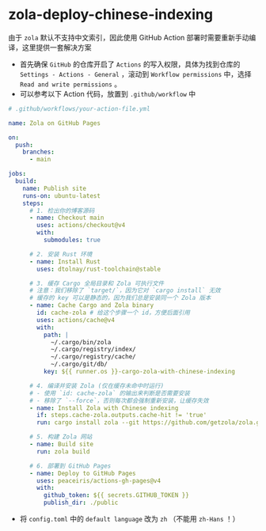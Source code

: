 # zola-deploy-chinese-indexing

由于 `zola` 默认不支持中文索引，因此使用 GitHub Action 部署时需要重新手动编译，这里提供一套解决方案

- 首先确保 `GitHub` 的仓库开启了 `Actions` 的写入权限，具体为找到仓库的 `Settings - Actions - General` ，滚动到 `Workflow permissions` 中，选择 `Read and write permissions` 。
- 可以参考以下 Action 代码，放置到 `.github/workflow` 中

``` yml
# .github/workflows/your-action-file.yml

name: Zola on GitHub Pages

on:
  push:
    branches:
      - main

jobs:
  build:
    name: Publish site
    runs-on: ubuntu-latest
    steps:
      # 1. 检出你的博客源码
      - name: Checkout main
        uses: actions/checkout@v4
        with:
          submodules: true

      # 2. 安装 Rust 环境
      - name: Install Rust
        uses: dtolnay/rust-toolchain@stable

      # 3. 缓存 Cargo 全局目录和 Zola 可执行文件
      # 注意：我们移除了 `target/`，因为它对 `cargo install` 无效
      # 缓存的 key 可以是静态的，因为我们总是安装同一个 Zola 版本
      - name: Cache Cargo and Zola binary
        id: cache-zola # 给这个步骤一个 id，方便后面引用
        uses: actions/cache@v4
        with:
          path: |
            ~/.cargo/bin/zola
            ~/.cargo/registry/index/
            ~/.cargo/registry/cache/
            ~/.cargo/git/db/
          key: ${{ runner.os }}-cargo-zola-with-chinese-indexing

      # 4. 编译并安装 Zola (仅在缓存未命中时运行)
      # - 使用 `id: cache-zola` 的输出来判断是否需要安装
      # - 移除了 `--force`，否则每次都会强制重新安装，让缓存失效
      - name: Install Zola with Chinese indexing
        if: steps.cache-zola.outputs.cache-hit != 'true'
        run: cargo install zola --git https://github.com/getzola/zola.git --features indexing-zh

      # 5. 构建 Zola 网站
      - name: Build site
        run: zola build

      # 6. 部署到 GitHub Pages
      - name: Deploy to GitHub Pages
        uses: peaceiris/actions-gh-pages@v4
        with:
          github_token: ${{ secrets.GITHUB_TOKEN }}
          publish_dir: ./public
```

- 将 `config.toml` 中的 `default language` 改为 `zh` （不能用 `zh-Hans` ！）


